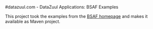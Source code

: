 #datazuul.com - DataZuul Applications: BSAF Examples

This project took the examples from the <a href="https://kenai.com/projects/bsaf/">BSAF homepage</a> and makes it available as Maven project.
